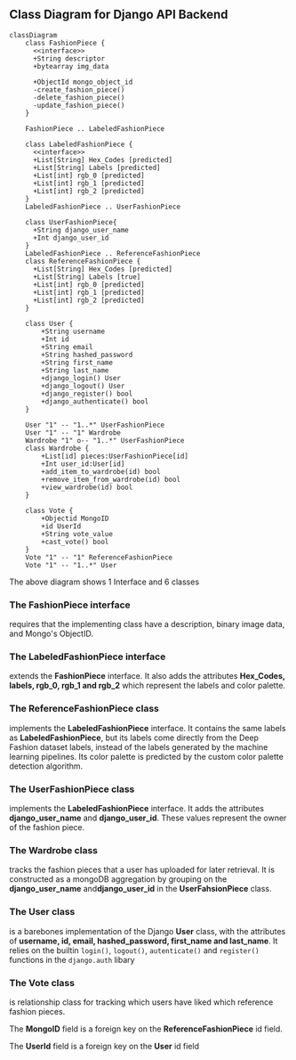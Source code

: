 
## Class Diagram for Django API Backend
```mermaid
classDiagram
    class FashionPiece {
      <<interface>>
      +String descriptor
      +bytearray img_data

      +ObjectId mongo_object_id
      -create_fashion_piece()
      -delete_fashion_piece()
      -update_fashion_piece()
    }

    FashionPiece .. LabeledFashionPiece

    class LabeledFashionPiece {
      <<interface>>
      +List[String] Hex_Codes [predicted]
      +List[String] Labels [predicted]
      +List[int] rgb_0 [predicted]
      +List[int] rgb_1 [predicted]
      +List[int] rgb_2 [predicted]
    }
    LabeledFashionPiece .. UserFashionPiece

    class UserFashionPiece{
      +String django_user_name
      +Int django_user_id
    }
    LabeledFashionPiece .. ReferenceFashionPiece
    class ReferenceFashionPiece {
      +List[String] Hex_Codes [predicted]
      +List[String] Labels [true]
      +List[int] rgb_0 [predicted]
      +List[int] rgb_1 [predicted]
      +List[int] rgb_2 [predicted]
    }

    class User {
        +String username
        +Int id
        +String email
        +String hashed_password
        +String first_name
        +String last_name
        +django_login() User 
        +django_logout() User 
        +django_register() bool 
        +django_authenticate() bool 
    }

    User "1" -- "1..*" UserFashionPiece 
    User "1" -- "1" Wardrobe 
    Wardrobe "1" o-- "1..*" UserFashionPiece 
    class Wardrobe {
        +List[id] pieces:UserFashionPiece[id]
        +Int user_id:User[id]
        +add_item_to_wardrobe(id) bool 
        +remove_item_from_wardrobe(id) bool 
        +view_wardrobe(id) bool 
    }

    class Vote {
        +Objectid MongoID
        +id UserId
        +String vote_value
        +cast_vote() bool
    }
    Vote "1" -- "1" ReferenceFashionPiece
    Vote "1" -- "1..*" User

```

The above diagram shows 1 Interface and 6 classes

### The **FashionPiece** interface
requires that the implementing class have a description, binary image data, and Mongo's ObjectID.

### The **LabeledFashionPiece** interface 
extends the **FashionPiece** interface. It also adds the attributes **Hex_Codes, labels, rgb_0, rgb_1 and rgb_2** which represent the labels and color palette. 

### The **ReferenceFashionPiece** class
implements the **LabeledFashionPiece** interface. It contains the same labels as **LabeledFashionPiece**, but its labels come directly from the Deep Fashion dataset labels, instead of the labels generated by the machine learning pipelines. Its color palette is predicted by the custom color palette detection algorithm.

### The **UserFashionPiece** class 
implements the **LabeledFashionPiece** interface. It adds the attributes **django_user_name** and **django_user_id**. These values represent the owner of the fashion piece.

### The **Wardrobe** class
tracks the fashion pieces that a user has uploaded for later retrieval. It is constructed as a mongoDB aggregation by grouping on the **django_user_name** and**django_user_id** in the **UserFahsionPiece** class.

### The **User** class
is a barebones implementation of the Django **User** class, with the attributes of **username, id, email, hashed_password, first_name and last_name**. It relies on the builtin `login()`, `logout()`, `autenticate()` and `register()` functions in the `django.auth` libary 

### The **Vote** class
is relationship class for tracking which users have liked which reference fashion pieces.

The **MongoID** field is a foreign key on the **ReferenceFashionPiece** id field.

The **UserId** field is a foreign key on the **User** id field
